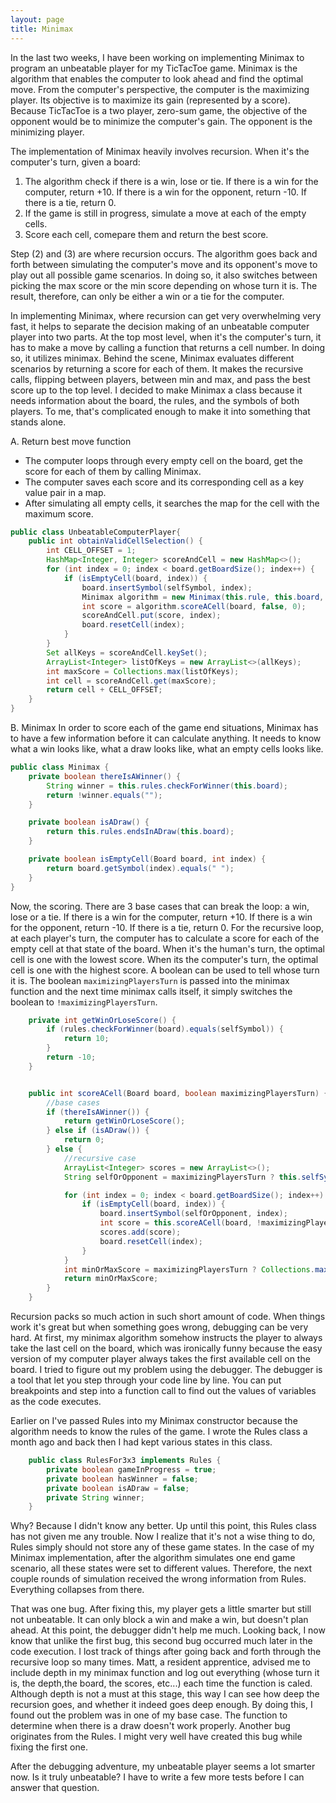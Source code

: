```yaml
---
layout: page
title: Minimax
---
```


In the last two weeks, I have been working on implementing Minimax to program an unbeatable player for my TicTacToe game. 
Minimax is the algorithm that enables the computer to look ahead and find the optimal move. 
From the computer's perspective, the computer is the maximizing player. Its objective is to maximize its gain (represented by a score). 
Because TicTacToe is a two player, zero-sum game, the objective of the opponent would be to minimize the computer's gain. The opponent is the minimizing player.

The implementation of Minimax heavily involves recursion.
When it's the computer's turn, given a board:
1. The algorithm check if there is a win, lose or tie. 
    If there is a win for the computer, return +10. 
    If there is a win for the opponent, return -10.
    If there is a tie, return 0. 
2. If the game is still in progress, simulate a move at each of the empty cells.
3. Score each cell, comepare them and return the best score.

Step (2) and (3) are where recursion occurs. The algorithm goes back and forth between simulating the computer's move and its opponent's move to play out all possible game scenarios. In doing so, it also switches between picking the max score or the min score depending on whose turn it is. The result, therefore, can only be either a win or a tie for the computer.

In implementing Minimax, where recursion can get very overwhelming very fast, it helps to separate the decision making of an unbeatable computer player into two parts. At the top most level, when it's the computer's turn, it has to make a move by calling a function that returns a cell number. In doing so, it utilizes minimax. Behind the scene, Minimax evaluates different scenarios by returning a score for each of them. It makes the recursive calls, flipping between players, between min and max, and pass the best score up to the top level. I decided to make Minimax a class because it needs information about the board, the rules, and the symbols of both players. To me, that's complicated enough to make it into something that stands alone. 

A. Return best move function 
* The computer loops through every empty cell on the board, get the score for each of them by calling Minimax.
* The computer saves each score and its corresponding cell as a key value pair in a map. 
* After simulating all empty cells, it searches the map for the cell with the maximum score. 

```java
public class UnbeatableComputerPlayer{
    public int obtainValidCellSelection() {
        int CELL_OFFSET = 1;
        HashMap<Integer, Integer> scoreAndCell = new HashMap<>();
        for (int index = 0; index < board.getBoardSize(); index++) {
            if (isEmptyCell(board, index)) {
                board.insertSymbol(selfSymbol, index);
                Minimax algorithm = new Minimax(this.rule, this.board, this.selfSymbol, this.opponentSymbol);
                int score = algorithm.scoreACell(board, false, 0);
                scoreAndCell.put(score, index);
                board.resetCell(index);
            }
        }
        Set allKeys = scoreAndCell.keySet();
        ArrayList<Integer> listOfKeys = new ArrayList<>(allKeys);
        int maxScore = Collections.max(listOfKeys);
        int cell = scoreAndCell.get(maxScore);
        return cell + CELL_OFFSET;
    }
}
```

B. Minimax
In order to score each of the game end situations, Minimax has to have a few information before it can calculate anything. It needs to know what a win looks like, what a draw looks like, what an empty cells looks like.

```java
public class Minimax {
    private boolean thereIsAWinner() {
        String winner = this.rules.checkForWinner(this.board);
        return !winner.equals("");
    }

    private boolean isADraw() {
        return this.rules.endsInADraw(this.board);
    }

    private boolean isEmptyCell(Board board, int index) {
        return board.getSymbol(index).equals(" ");
    }
}
```

Now, the scoring. There are 3 base cases that can break the loop: a win, lose or a tie. If there is a win for the computer, return +10. If there is a win for the opponent, return -10. If there is a tie, return 0. 
For the recursive loop, at each player's turn, the computer has to calculate a score for each of the empty cell at that state of the board. When it's the human's turn, the optimal cell is one with the lowest score. When its the computer's turn, the optimal cell is one with the highest score. 
A boolean can be used to tell whose turn it is. The boolean `maximizingPlayersTurn` is passed into the minimax function and the next time minimax calls itself, it simply switches the boolean to `!maximizingPlayersTurn`. 


```java
    private int getWinOrLoseScore() {
        if (rules.checkForWinner(board).equals(selfSymbol)) {
            return 10;
        }
        return -10;
    }


    public int scoreACell(Board board, boolean maximizingPlayersTurn) {
        //base cases
        if (thereIsAWinner()) {
            return getWinOrLoseScore();
        } else if (isADraw()) {
            return 0;
        } else {
            //recursive case
            ArrayList<Integer> scores = new ArrayList<>();
            String selfOrOpponent = maximizingPlayersTurn ? this.selfSymbol : this.opponentSymbol;

            for (int index = 0; index < board.getBoardSize(); index++) {
                if (isEmptyCell(board, index)) {
                    board.insertSymbol(selfOrOpponent, index);
                    int score = this.scoreACell(board, !maximizingPlayersTurn);
                    scores.add(score);
                    board.resetCell(index);
                }
            }
            int minOrMaxScore = maximizingPlayersTurn ? Collections.max(scores) : Collections.min(scores);
            return minOrMaxScore; 
        }
    }     
```

Recursion packs so much action in such short amount of code. When things work it's great but when something goes wrong, debugging can be very hard.
At first, my minimax algorithm somehow instructs the player to always take the last cell on the board, which was ironically funny because the easy version of my computer player always takes the first available cell on the board. 
I tried to figure out my problem using the debugger. The debugger is a tool that let you step through your code line by line. You can put breakpoints and step into a function call to find out the values of variables as the code executes.

Earlier on I've passed Rules into my Minimax constructor because the algorithm needs to know the rules of the game. 
I wrote the Rules class a month ago and back then I had kept various states in this class.

```java
    public class RulesFor3x3 implements Rules {
        private boolean gameInProgress = true;
        private boolean hasWinner = false;
        private boolean isADraw = false;
        private String winner;
    }
```
Why? Because I didn't know any better. Up until this point, this Rules class has not given me any trouble. Now I realize that it's not a wise thing to do, Rules simply should not store any of these game states. In the case of my Minimax implementation, after the algorithm simulates one end game scenario, all these states were set to different values. Therefore, the next couple rounds of simulation received the wrong information from Rules. Everything collapses from there. 

That was one bug. After fixing this, my player gets a little smarter but still not unbeatable. It can only block a win and make a win, but doesn't plan ahead.
At this point, the debugger didn't help me much. Looking back, I now know that unlike the first bug, this second bug occurred much later in the code execution. I lost track of things after going back and forth through the recursive loop so many times. Matt, a resident apprentice, advised me to include depth in my minimax function and log out everything (whose turn it is, the depth,the board, the scores, etc...) each time the function is caled. Although depth is not a must at this stage, this way I can see how deep the recursion goes, and whether it indeed goes deep enough. By doing this, I found out the problem was in one of my base case. The function to determine when there is a draw doesn't work properly. Another bug originates from the Rules. I might very well have created this bug while fixing the first one. 

After the debugging adventure, my unbeatable player seems a lot smarter now. Is it truly unbeatable? I have to write a few more tests before I can answer that question. 